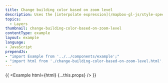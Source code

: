 ```yaml
---
title: Change building color based on zoom level
description: Uses the [interpolate expression](/mapbox-gl-js/style-spec#expressions-interpolate) to ease-in the building layer and smoothly fade from one color to the next.
topics:
  - Layers
thumbnail: change-building-color-based-on-zoom-level
contentType: example
layout: example
language:
- JavaScript
prependJs:
- "import Example from '../../components/example';"
- "import html from './change-building-color-based-on-zoom-level.html';"
---
```


{{ <Example html={html} {...this.props} /> }}
